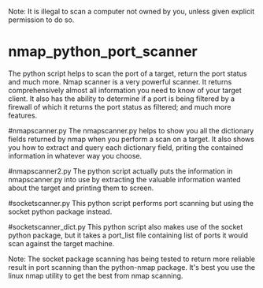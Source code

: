 Note: It is illegal to scan a computer not owned by you, unless given explicit permission to do so.


# nmap_python_port_scanner
The python script helps to scan the port of a target, return the port status and much more.
Nmap scanner is a very powerful scanner. It returns comprehensively almost all information you need to know of your target client. It also has the ability to determine if a port is being filtered by a firewall of which it returns the port status as filtered; and much more features.

#nmapscanner.py
The nmapscanner.py helps to show you all the dictionary fields returned by nmap when you perform a scan on a target. It also shows you how to extract and query each dictionary field, priting the contained information in whatever way you choose.

#nmapscanner2.py
The python script actually puts the information in nmapscanner.py into use by extracting the valuable information wanted about the target and printing them to screen.

#socketscanner.py
This python script performs port scanning but using the socket python package instead.

#socketscanner_dict.py
This python script also makes use of the socket python package, but it takes a port_list file containing list of ports it would scan against the target machine.

Note: The socket package scanning has being tested to return more reliable result in port scanning than the python-nmap package. It's best you use the linux nmap utility to get the best from nmap scanning.
